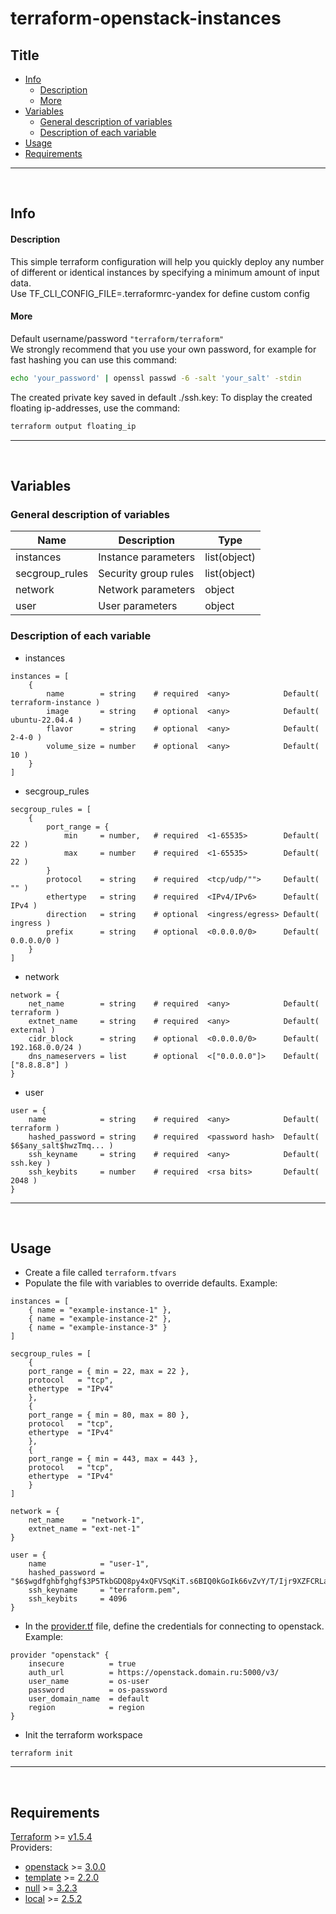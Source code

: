 # terraform-openstack-instances

## Title
- [Info](#info)
  - [Description](#description)
  - [More](#more)
- [Variables](#variables)
  - [General description of variables](#general-description-of-variables)
  - [Description of each variable](#description-of-each-variable)
- [Usage](#usage)
- [Requirements](#requirements)
---
<br />

## Info
#### Description
This simple terraform configuration will help you quickly deploy any number of different or identical instances by specifying a minimum amount of input data.<br />
Use TF_CLI_CONFIG_FILE=.terraformrc-yandex for define custom config
#### More
Default username/password `"terraform/terraform"`<br />
We strongly recommend that you use your own password, for example for fast hashing you can use this command:
```sh
echo 'your_password' | openssl passwd -6 -salt 'your_salt' -stdin
```
The created private key saved in default ./ssh.key:
To display the created floating ip-addresses, use the command:
```sh
terraform output floating_ip
```
---
<br />

## Variables
### General description of variables
| Name | Description | Type |
|---|---|---|
| instances | Instance parameters | list(object) |
| secgroup_rules | Security group rules | list(object) |
| network | Network parameters | object |
| user | User parameters | object |

### Description of each variable
- instances
```hcl
instances = [
    {
        name        = string    # required  <any>            Default( terraform-instance )
        image       = string    # optional  <any>            Default( ubuntu-22.04.4 )
        flavor      = string    # optional  <any>            Default( 2-4-0 )
        volume_size = number    # optional  <any>            Default( 10 )
    }
]
```

- secgroup_rules
```hcl
secgroup_rules = [
    {
        port_range = {
            min     = number,   # required  <1-65535>        Default( 22 )
            max     = number    # required  <1-65535>        Default( 22 )
        }
        protocol    = string    # required  <tcp/udp/"">     Default( "" )
        ethertype   = string    # required  <IPv4/IPv6>      Default( IPv4 )
        direction   = string    # optional  <ingress/egress> Default( ingress )
        prefix      = string    # optional  <0.0.0.0/0>      Default( 0.0.0.0/0 )
    }
]
```

- network
```hcl
network = {
    net_name        = string    # required  <any>            Default( terraform )
    extnet_name     = string    # required  <any>            Default( external )
    cidr_block      = string    # optional  <0.0.0.0/0>      Default( 192.168.0.0/24 )
    dns_nameservers = list      # optional  <["0.0.0.0"]>    Default( ["8.8.8.8"] )
}
```

- user
```hcl
user = {
    name            = string    # required  <any>            Default( terraform )
    hashed_password = string    # required  <password hash>  Default( $6$any_salt$hwzTmq... )
    ssh_keyname     = string    # required  <any>            Default( ssh.key )
    ssh_keybits     = number    # required  <rsa bits>       Default( 2048 )
}
```
---
<br />

## Usage
- Create a file called `terraform.tfvars`
- Populate the file with variables to override defaults. Example:
```hcl
instances = [
    { name = "example-instance-1" },
    { name = "example-instance-2" },
    { name = "example-instance-3" }
]

secgroup_rules = [
    {
    port_range = { min = 22, max = 22 },
    protocol   = "tcp",
    ethertype  = "IPv4"
    },
    {
    port_range = { min = 80, max = 80 },
    protocol   = "tcp",
    ethertype  = "IPv4"
    },
    {
    port_range = { min = 443, max = 443 },
    protocol   = "tcp",
    ethertype  = "IPv4"
    }
]

network = {
    net_name    = "network-1",
    extnet_name = "ext-net-1"
}

user = {
    name            = "user-1",
    hashed_password = "$6$wgdfghbfghgf$3P5TkbGDQ8py4xQFVSqKiT.s6BIQ0kGoIk66vZvY/T/Ijr9XZFCRLa7KB7/bslj/IUVETnfdBMrZknpXHgcqF/"
    ssh_keyname     = "terraform.pem",
    ssh_keybits     = 4096
}
```
- In the [provider.tf](provider.tf) file, define the credentials for connecting to openstack. Example:
```hcl
provider "openstack" {
    insecure          = true
    auth_url          = https://openstack.domain.ru:5000/v3/
    user_name         = os-user
    password          = os-password
    user_domain_name  = default
    region            = region
}
```
- Init the terraform workspace
```hcl
terraform init
```
---
<br />

## Requirements
[Terraform](https://releases.hashicorp.com/terraform) >= [v1.5.4](https://releases.hashicorp.com/terraform/1.5.4/) <br />
Providers:
- [openstack](https://registry.terraform.io/providers/terraform-provider-openstack/openstack) >= [3.0.0](https://registry.terraform.io/providers/terraform-provider-openstack/openstack/3.0.0)
- [template](https://registry.terraform.io/providers/hashicorp/template/latest) >= [2.2.0](https://registry.terraform.io/providers/hashicorp/template/2.2.0)
- [null](https://registry.terraform.io/providers/hashicorp/null) >= [3.2.3](https://registry.terraform.io/providers/hashicorp/null/3.2.3)
- [local](https://registry.terraform.io/providers/hashicorp/local) >= [2.5.2](https://registry.terraform.io/providers/hashicorp/local/2.5.2)
